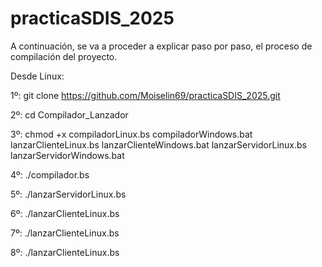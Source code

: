 # practicaSDIS_2025
A continuación, se va a proceder a explicar paso por paso, el proceso de compilación del proyecto.

Desde Linux:

1º: git clone https://github.com/Moiselin69/practicaSDIS_2025.git 

2º: cd Compilador_Lanzador

3º: chmod +x compiladorLinux.bs compiladorWindows.bat lanzarClienteLinux.bs lanzarClienteWindows.bat lanzarServidorLinux.bs lanzarServidorWindows.bat

4º: ./compilador.bs

5º: ./lanzarServidorLinux.bs

6º: ./lanzarClienteLinux.bs

7º: ./lanzarClienteLinux.bs

8º: ./lanzarClienteLinux.bs
